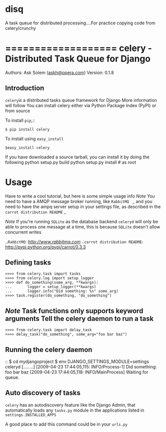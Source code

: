 # disq
A task queue for distributed processing....For practice copying code from celery/crunchy

===================
celery - Distributed Task Queue for Django
===================

Authors:
    Ask Solem (askh@opera.com)
Version: 0.1.8

Introduction
-----------------------------------------------------------------------------------------

`` celery ``is a distributed tasks queue framework for Django
More information will follow
You can install celery either via Python Package Index (PyPI)
or from source

To install ``pip``,::
    
    $ pip install celery

To install using ``easy_install``

    $easy_install celery

If you have downloaded a source tarball, you can install it by doing the following
    python setup.py build 
    python setup.py install # as root

Usage
=============

Have to write a cool tutorial, but here is some simple usage info
*Note* You need to have a AMQP message broker running, like `RabbitMQ _`,
and you need to have the ampq server setup in your settings file, as described
in the `carrot distribution README` _

*Note* If you're running ``SQLite`` as the database backend ``celeryd`` will 
only be able to process one message at a time, this is because ``SQLite`` doesn't 
allow concurrent writes

.._`RabbitMQ`: http://www.rabbitmq.com
.._`carrot distribution README`: http://pypi.python.org/pypi/carrot/0.3.3

Defining tasks
-------------------
    >>>> from celery.task import tasks
    >>>> from celery.log import setup_logger
    >>>> def do_something(some_arg, **kwargs):
    ...       logger = setup_logger(**kwargs)
    ...       logger.info("Did something: %s" some_arg)
    >>>> task.register(do_something, "do_something")

*Note* Task functions only supports keyword arguments 
Tell the celery daemon to run a task
---------------------------------------------
    >>>> from celery.task import delay_task
    >>>> delay_task("do_something", some_arg="foo bar baz")

Running the celery daemon
--------------------------------

:: 
    $ cd mydjangoproject
    $ env DJANGO_SETTINGS_MODULE=settings celeryd
    [........]
    [2009-04-23 17:44:05,115: INFO/Process-1] Did something: foo bar baz
    [2009-04-23 17:44:05,118: INFO/MainProcess] Waiting for queue.

Auto discovery of tasks
------------------------------

```celery``` has an autodiscovery feature like the Django Admin, that 
automatically loads any ``tasks.py`` module in the applications listed in
``settings.INSTALLED_APPS``

A good place to add this command could be in your ``urls.py``
